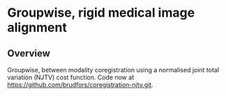 # Groupwise, rigid medical image alignment

## Overview
Groupwise, between modality coregistration using a normalised joint total variation (NJTV) cost function. Code now at https://github.com/brudfors/coregistration-njtv.git.
